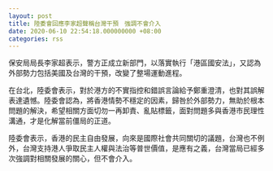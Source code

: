 ```yaml
---
layout: post
title: 陸委會回應李家超聲稱台灣干預　強調不會介入
date: 2020-06-10 22:54:18.000000000 +08:00
categories: rss
---
```


保安局局長李家超表示，警方正成立新部門，以落實執行「港區國安法」，又認為外部勢力包括美國及台灣的干預，改變了整場運動進程。

在台北，陸委會表示，對於港方的不實指控和錯誤言論給予鄭重澄清，也對其誤解表達遺憾。陸委會認為，將香港情勢不穩定的因素，歸咎於外部勢力，無助於根本問題的解決，希望相關方面切勿一再卸責、亂貼標籤，面對問題多與香港市民理性溝通，才是化解當前僵局的正道。

陸委會表示，香港的民主自由發展，向來是國際社會共同關切的議題，台灣也不例外，台灣支持港人爭取民主人權與法治等普世價值，是應有之義，台灣當局已經多次強調對相關發展的關心，但不會介入。
